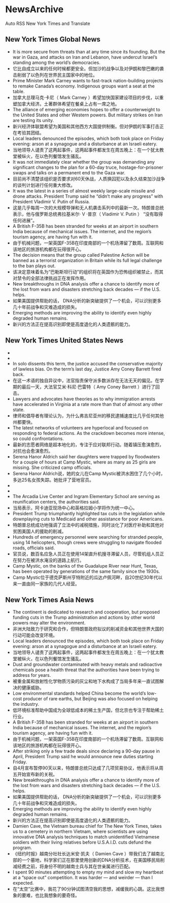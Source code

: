 # NewsArchive
Auto RSS New York Times and Translate

## New York Times Global News
* It is more secure from threats than at any time since its founding. But the war in Gaza, and attacks on Iran and Lebanon, have undercut Israel’s standing among the world’s democracies.
* 它比自成立以来的任何时候都更安全。但加沙的战争以及对伊朗和黎巴嫩的袭击削弱了以色列在世界民主国家中的地位。
* Prime Minister Mark Carney wants to fast-track nation-building projects to remake Canada’s economy. Indigenous groups want a seat at the table.
* 加拿大总理马克·卡尼（ Mark Carney ）希望加快国家建设项目的步伐，以重塑加拿大经济。土著群体希望在餐桌上占有一席之地。
* The alliance of emerging economies hopes to offer a counterweight to the United States and other Western powers. But military strikes on Iran are testing its unity.
* 新兴经济体联盟希望为美国和其他西方大国提供制衡。但对伊朗的军事打击正在考验其团结。
* Local leaders denounced the episodes, which both took place on Friday evening: arson at a synagogue and a disturbance at an Israeli eatery.
* 当地领导人谴责了这两起事件，这两起事件都发生在周五晚上：在一个犹太教堂被纵火，在以色列餐馆发生骚乱。
* It was not immediately clear whether the group was demanding any significant changes to the plan for a 60-day truce, hostage-for-prisoner swaps and talks on a permanent end to the Gaza war.
* 目前尚不清楚该组织是否要求对60天休战，人质换囚犯以及永久结束加沙战争的谈判计划进行任何重大修改。
* It was the latest in a series of almost weekly large-scale missile and drone attacks. President Trump said he “didn’t make any progress” with President Vladimir V. Putin of Russia.
* 这是几乎每周一次的大规模导弹和无人机袭击系列中的最新一次。特朗普总统表示，他与俄罗斯总统弗拉基米尔· V ·普京（ Vladimir V. Putin ） “没有取得任何进展”。
* A British F-35B has been stranded for weeks at an airport in southern India because of mechanical issues. The internet, and the region’s tourism agency, are having fun with it.
* 由于机械问题，一架英国F-35B在印度南部的一个机场滞留了数周。互联网和该地区的旅游机构都在玩得很开心。
* The decision means that the group called Palestine Action will be banned as a terrorist organization in Britain while its full legal challenge to the ban plays out.
* 该决定意味着名为“巴勒斯坦行动”的组织将在英国作为恐怖组织被禁止，而其对禁令的全部法律挑战正在发挥作用。
* New breakthroughs in DNA analysis offer a chance to identify more of the lost from wars and disasters stretching back decades — if the U.S. helps.
* 如果美国提供帮助的话， DNA分析的新突破提供了一个机会，可以识别更多几十年前战争和灾难造成的损失。
* Emerging methods are improving the ability to identify even highly degraded human remains.
* 新兴的方法正在提高识别即使是高度退化的人类遗骸的能力。

## New York Times United States News
* 
* 
* In solo dissents this term, the justice accused the conservative majority of lawless bias. On the term’s last day, Justice Amy Coney Barrett fired back.
* 在这一术语的独自异议中，法官指责保守派多数派存在无法无天的偏见。在学期的最后一天，大法官艾米·科尼·巴雷特（ Amy Coney Barrett ）进行了回击。
* Lawyers and advocates have theories as to why immigration arrests have accelerated in Virginia at a rate more than that of almost any other state.
* 律师和倡导者有理论认为，为什么弗吉尼亚州的移民逮捕速度比几乎任何其他州都要快。
* The latest networks of volunteers are hyperlocal and focused on responding to federal actions. As the crackdown becomes more intense, so could confrontations.
* 最新的志愿者网络是超本地化的，专注于应对联邦行动。随着镇压愈演愈烈，对抗也会愈演愈烈。
* Serena Hanor Aldrich said her daughters were trapped by floodwaters for a couple of hours at Camp Mystic, where as many as 25 girls are missing. She criticized camp officials.
* Serena Hanor Aldrich说，她的女儿在Camp Mystic被洪水困住了几个小时，多达25名女孩失踪。她批评了营地官员。
* 
* 
* The Arcadia Live Center and Ingram Elementary School are serving as reunification centers, the authorities said.
* 当局表示，阿卡迪亚现场中心和英格拉姆小学将作为统一中心。
* President Trump triumphantly highlighted tax cuts in the legislation while downplaying cuts to Medicaid and other assistance for poor Americans.
* 特朗普总统成功地强调了立法中的减税措施，同时淡化了对医疗补助和其他对贫困美国人的援助的削减。
* Hundreds of emergency personnel were searching for stranded people, using 14 helicopters, though crews were struggling to navigate flooded roads, officials said.
* 官员说，数百名应急人员正在使用14架直升机搜寻滞留人员，尽管机组人员正在努力在被洪水淹没的道路上航行。
* Camp Mystic, on the banks of the Guadalupe River near Hunt, Texas, has been operated by generations of the same family since the 1930s.
* Camp Mystic位于德克萨斯州亨特附近的瓜达卢佩河畔，自20世纪30年代以来一直由同一家族的几代人经营。

## New York Times Asia News
* The continent is dedicated to research and cooperation, but proposed funding cuts in the Trump administration and actions by other world powers may alter the environment.
* 非洲大陆致力于研究和合作，但特朗普政府拟议的削减资金和其他世界大国的行动可能会改变环境。
* Local leaders denounced the episodes, which both took place on Friday evening: arson at a synagogue and a disturbance at an Israeli eatery.
* 当地领导人谴责了这两起事件，这两起事件都发生在周五晚上：在一个犹太教堂被纵火，在以色列餐馆发生骚乱。
* Dust and groundwater contaminated with heavy metals and radioactive chemicals pose a health threat that the authorities have been trying to address for years.
* 被重金属和放射性化学物质污染的灰尘和地下水构成了当局多年来一直试图解决的健康威胁。
* Low environmental standards helped China become the world’s low-cost producer of rare earths, but Beijing was also focused on helping the industry.
* 低环境标准帮助中国成为全球低成本的稀土生产国，但北京也专注于帮助稀土行业。
* A British F-35B has been stranded for weeks at an airport in southern India because of mechanical issues. The internet, and the region’s tourism agency, are having fun with it.
* 由于机械问题，一架英国F-35B在印度南部的一个机场滞留了数周。互联网和该地区的旅游机构都在玩得很开心。
* After striking only a few trade deals since declaring a 90-day pause in April, President Trump said he would announce new duties starting Friday.
* 自4月宣布暂停90天以来，特朗普总统只达成了几项贸易协议，他表示将从周五开始宣布新的关税。
* New breakthroughs in DNA analysis offer a chance to identify more of the lost from wars and disasters stretching back decades — if the U.S. helps.
* 如果美国提供帮助的话， DNA分析的新突破提供了一个机会，可以识别更多几十年前战争和灾难造成的损失。
* Emerging methods are improving the ability to identify even highly degraded human remains.
* 新兴的方法正在提高识别即使是高度退化的人类遗骸的能力。
* Damien Cave, the Vietnam bureau chief for The New York Times, takes us to a cemetery in northern Vietnam, where scientists are using innovative DNA analysis techniques to match unidentified Vietnamese soldiers with their living relatives before U.S.A.I.D. cuts defund the program.
* 《纽约时报》越南分社社长达米安·凯夫（ Damien Cave ）带我们去了越南北部的一个墓地，科学家们正在那里使用创新的DNA分析技术，在美国移民局削减经费之前，将身份不明的越南士兵与其在世亲属进行匹配。
* I spent 90 minutes attempting to empty my mind and slow my heartbeat at a “space out” competition. It was harder — and weirder — than I expected.
* 在“太空”比赛中，我花了90分钟试图清空我的思想，减缓我的心跳。这比我想象的要难，也比我想象的要奇怪。

